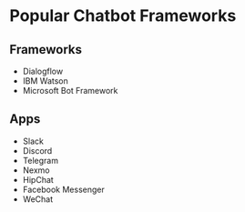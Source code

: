 # Popular Chatbot Frameworks

## Frameworks
* Dialogflow
* IBM Watson
* Microsoft Bot Framework

## Apps
* Slack
* Discord
* Telegram
* Nexmo
* HipChat
* Facebook Messenger
* WeChat
